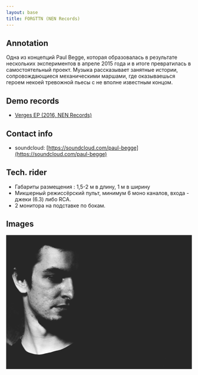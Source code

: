 ```yaml
---
layout: base
title: FORGTTN (NEN Records)
---
```


## Annotation

Одна из концепций Paul Begge, которая образовалась в результате нескольких
экспериментов в апреле 2015 года и в итоге превратилась в самостоятельный
проект. Музыка рассказывает занятные истории, сопровождающиеся механическими
маршами, где оказываешься героем некоей тревожной пьесы с не вполне известным
концом.

## Demo records

- [Verges EP (2016, NEN Records)](https://nenrecs.bandcamp.com/album/verges)

## Contact info

- soundcloud: [https://soundcloud.com/paul-begge](https://soundcloud.com/paul-begge)

## Tech. rider

- Габариты размещения : 1,5-2 м в длину, 1 м в ширину
- Микшерный режиссёрский пульт, минимум 6 моно каналов, входа - джеки (6.3) либо
  RCA.
- 2 монитора на подставке по бокам.

## Images

<a href="/img/forgttn/1.jpg" target="_blank"><img src="/img/forgttn/1.jpg"></a>
